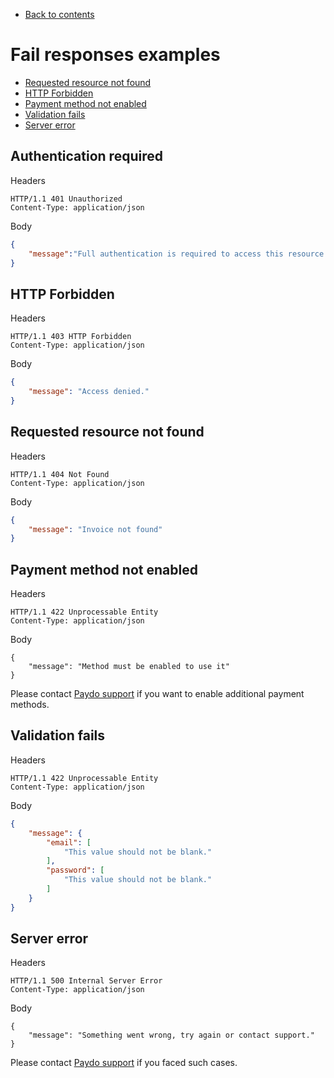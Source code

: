 * [Back to contents](../Readme.md#contents)

# Fail responses examples

* [Requested resource not found](#requested-resource-not-found)
* [HTTP Forbidden](#http-forbidden)
* [Payment method not enabled](#payment-method-not-enabled)
* [Validation fails](#validation-fails)
* [Server error](#server-error)

## Authentication required

Headers
```
HTTP/1.1 401 Unauthorized
Content-Type: application/json
```
Body
```json
{
    "message":"Full authentication is required to access this resource."
}
```

## HTTP Forbidden

Headers
```
HTTP/1.1 403 HTTP Forbidden
Content-Type: application/json
```
Body
```json
{
    "message": "Access denied."
}
```

## Requested resource not found

Headers
```
HTTP/1.1 404 Not Found
Content-Type: application/json
```
Body
```json
{
    "message": "Invoice not found"
}
```

## Payment method not enabled

Headers
```
HTTP/1.1 422 Unprocessable Entity
Content-Type: application/json
```
Body
```
{
    "message": "Method must be enabled to use it"
}
```

Please contact [Paydo support](https://paydo.com/en/contact-us) if you want to enable additional payment methods.

## Validation fails

Headers
```
HTTP/1.1 422 Unprocessable Entity
Content-Type: application/json
```
Body
```json
{
    "message": {
        "email": [
            "This value should not be blank."
        ],
        "password": [
            "This value should not be blank."
        ]
    }
}
```

## Server error

Headers
```
HTTP/1.1 500 Internal Server Error
Content-Type: application/json
```
Body
```
{
    "message": "Something went wrong, try again or contact support."
}
```

Please contact [Paydo support](https://paydo.com/en/contact-us) if you faced such cases.